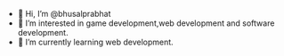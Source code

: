 - 👋 Hi, I’m @bhusalprabhat
- 👀 I’m interested in game development,web development and software development.
- 🌱 I’m currently learning web development.


<!---
bhusalprabhat/bhusalprabhat is a ✨ special ✨ repository because its `README.md` (this file) appears on your GitHub profile.
You can click the Preview link to take a look at your changes.
--->
